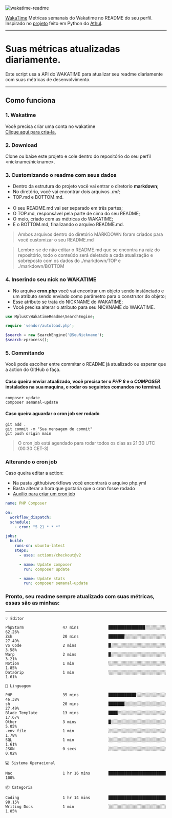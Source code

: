 ![wakatime-readme](https://socialify.git.ci/bymatheus/wakatime-readme/image?description=1&descriptionEditable=M%C3%A9tricas%20semanais%20do%20Wakatime%20no%20seu%20README%20de%20perfil.&font=KoHo&forks=1&language=1&owner=1&pattern=Signal&stargazers=1&theme=Dark)

[WakaTime](https://wakatime.com) Metricas semanais do Wakatime no README do seu perfil. <br>
Inspirado no [projeto](https://github.com/athul/waka-readme) feito em Python do [Athul](https://github.com/athul).
___

# Suas métricas atualizadas diariamente.
Este script usa a API do WAKATIME para atualizar seu readme diariamente com suas métricas de desenvolvimento.

___

## Como funciona

### 1. Wakatime
Você precisa criar uma conta no wakatime <br>
[Clique aqui para cria-la.](https://wakatime.com) 

### 2. Download
Clone ou baixe este projeto e cole dentro do repositório do seu perfil <nickname/nickname>.

### 3. Customizando o readme com seus dados
- Dentro da estrutura do projeto você vai entrar o diretorio **markdown**;  
- No diretório, você vai encontrar dois arquivos *.md*;
- TOP.md e BOTTOM.md.
<br><br>
- O seu README.md vai ser separado em três partes; 
- O TOP.md, responsável pela parte de cima do seu README;
- O meio, criado com as métricas do WAKATIME;
- E o BOTTOM.md, finalizando o arquivo README.md.<br>

> Ambos arquivos dentro do diretório MARKDOWN foram criados para você customizar o seu README.md

> Lembre-se de não editar o README.md que se encontra na raiz do repositório, todo o conteúdo será deletado a cada atualização e sobreposto com os dados do ./markdown/TOP e ./markdown/BOTTOM

### 4. Inserindo seu nick no WAKATIME
- No arquivo **cron.php** você vai encontrar um objeto sendo instânciado e um atributo sendo enviado como parâmetro para o construtor do objeto;
- Esse atributo se trata do NICKNAME do WAKATIME;
- Você precisa alterar o atributo para seu NICKNAME do WAKATIME.

```php
use MplusC\WakatimeReadme\SearchEngine;

require 'vendor/autoload.php';

$search = new SearchEngine('@SeuNickname');
$search->process();
```

### 5. Commitando
Você pode escolher entre commitar o README já atualizado ou esperar que a action do GitHub o faça. <br>

#### Caso queira enviar atualizado, você precisa ter o *PHP 8* e o *COMPOSER* instalados na sua maquina, e rodar os seguintes comandos no terminal.
```composer
composer update
composer semanal-update 
```

#### Caso queira aguardar o cron job ser rodado 
```git 
git add .
git commit -m "Sua mensagem de commit"
git push origin main
```

>O cron job está agendado para rodar todos os dias as 21:30 UTC (00:30 CET-3) 

### Alterando o cron job
Caso queira editar a action:

- Na pasta .github/workflows você encontrará o arquivo php.yml
- Basta alterar a hora que gostaria que o cron fosse rodado
- [Auxilio para criar um cron job](https://crontab.guru)

```yml
name: PHP Composer

on:
  workflow_dispatch:
  schedule:
    - cron: "5 21 * * *"

jobs:
  build:
    runs-on: ubuntu-latest
    steps:
      - uses: actions/checkout@v2

      - name: Update composer
        run: composer update

      - name: Update stats
        run: composer semanal-update
```

### Pronto, seu readme sempre atualizado com suas métricas, essas são as minhas:

___
```text
💡 Editor

PhpStorm                 47 mins             ████████████████░░░░░░░░░     62.26%
Zsh                      20 mins             ███████░░░░░░░░░░░░░░░░░░     27.49%
VS Code                  2 mins              █░░░░░░░░░░░░░░░░░░░░░░░░      3.58%
Warp                     2 mins              █░░░░░░░░░░░░░░░░░░░░░░░░      3.21%
Notion                   1 min               ░░░░░░░░░░░░░░░░░░░░░░░░░      1.85%
DataGrip                 1 min               ░░░░░░░░░░░░░░░░░░░░░░░░░      1.61%
```
```text
💬 Linguagem

PHP                      35 mins             ████████████░░░░░░░░░░░░░     46.38%
sh                       20 mins             ███████░░░░░░░░░░░░░░░░░░     27.49%
Blade Template           13 mins             ████░░░░░░░░░░░░░░░░░░░░░     17.67%
Other                    3 mins              █░░░░░░░░░░░░░░░░░░░░░░░░      5.05%
.env file                1 min               ░░░░░░░░░░░░░░░░░░░░░░░░░      1.78%
SQL                      1 min               ░░░░░░░░░░░░░░░░░░░░░░░░░      1.61%
JSON                     0 secs              ░░░░░░░░░░░░░░░░░░░░░░░░░      0.02%
```
```text
💻 Sistema Operacional

Mac                      1 hr 16 mins        █████████████████████████       100%
```
```text
📦 Categoria

Coding                   1 hr 14 mins        █████████████████████████     98.15%
Writing Docs             1 min               ░░░░░░░░░░░░░░░░░░░░░░░░░      1.85%
```
